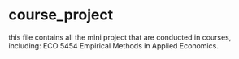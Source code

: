 # course_project
this file contains all the mini project that are conducted in courses, including: ECO 5454 Empirical Methods in Applied Economics.

